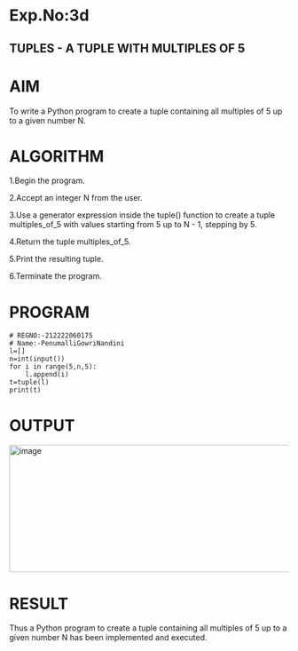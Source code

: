 # Exp.No:3d
## TUPLES - A TUPLE WITH MULTIPLES OF 5
# AIM
To write a Python program to create a tuple containing all multiples of 5 up to a given number N.

# ALGORITHM
1.Begin the program.

2.Accept an integer N from the user.

3.Use a generator expression inside the tuple() function to create a tuple multiples_of_5 with values starting from 5 up to N - 1, stepping by 5.

4.Return the tuple multiples_of_5.

5.Print the resulting tuple.

6.Terminate the program.
# PROGRAM
```
# REGNO:-212222060175
# Name:-PenumalliGowriNandini
l=[]
n=int(input())
for i in range(5,n,5):
    l.append(i)
t=tuple(l)
print(t)
```

# OUTPUT
<img width="778" height="229" alt="image" src="https://github.com/user-attachments/assets/99a24b2d-e0da-4732-a772-254f3fc6143d" />


# RESULT
Thus a Python program to create a tuple containing all multiples of 5 up to a given number N has been implemented and executed.
